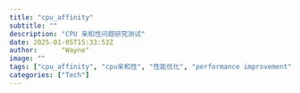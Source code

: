 ```yaml
---
title: "cpu_affinity"
subtitle: ""
description: "CPU 亲和性问题研究测试"
date: 2025-01-05T15:33:53Z
author:      "Wayne"
image: ""
tags: ["cpu_affinity", "cpu亲和性", "性能优化", "performance improvement"]
categories: ["Tech"]
---
```


